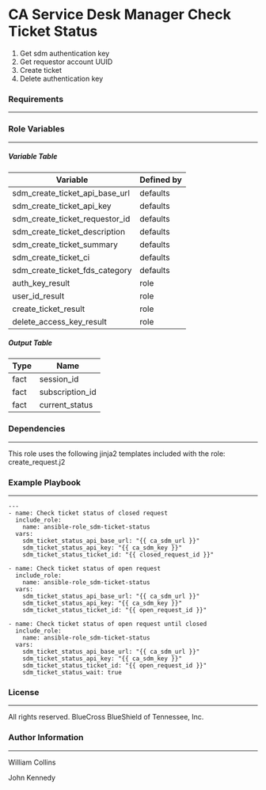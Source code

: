 # CA Service Desk Manager Check Ticket Status

1. Get sdm authentication key
2. Get requestor account UUID
3. Create ticket
4. Delete authentication key

### Requirements
------------

### Role Variables
--------------

##### Variable Table

| Variable | Defined by |
|----------|------------|
| sdm_create_ticket_api_base_url | defaults |
| sdm_create_ticket_api_key | defaults |
| sdm_create_ticket_requestor_id | defaults |
| sdm_create_ticket_description | defaults |
| sdm_create_ticket_summary | defaults |
| sdm_create_ticket_ci | defaults |
| sdm_create_ticket_fds_category | defaults |
| auth_key_result | role |
| user_id_result | role |
| create_ticket_result | role |
| delete_access_key_result | role |

##### Output Table
| Type | Name |
|------|------|
| fact | session_id |
| fact | subscription_id |
| fact | current_status |


### Dependencies
------------
This role uses the following jinja2 templates included with the role:
  create_request.j2

### Example Playbook
----------------

```
---
- name: Check ticket status of closed request
  include_role:
    name: ansible-role_sdm-ticket-status
  vars:
    sdm_ticket_status_api_base_url: "{{ ca_sdm_url }}"
    sdm_ticket_status_api_key: "{{ ca_sdm_key }}"
    sdm_ticket_status_ticket_id: "{{ closed_request_id }}"

- name: Check ticket status of open request
  include_role:
    name: ansible-role_sdm-ticket-status
  vars:
    sdm_ticket_status_api_base_url: "{{ ca_sdm_url }}"
    sdm_ticket_status_api_key: "{{ ca_sdm_key }}"
    sdm_ticket_status_ticket_id: "{{ open_request_id }}"

- name: Check ticket status of open request until closed
  include_role:
    name: ansible-role_sdm-ticket-status
  vars:
    sdm_ticket_status_api_base_url: "{{ ca_sdm_url }}"
    sdm_ticket_status_api_key: "{{ ca_sdm_key }}"
    sdm_ticket_status_ticket_id: "{{ open_request_id }}"
    sdm_ticket_status_wait: true
```
### License
-------

All rights reserved. BlueCross BlueShield of Tennessee, Inc.

### Author Information
------------------

William Collins

John Kennedy
